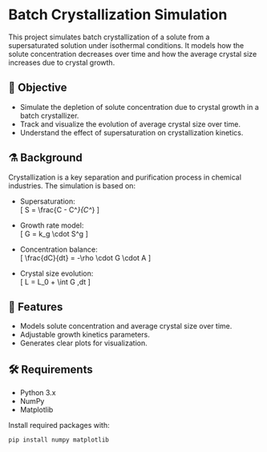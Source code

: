 # Batch Crystallization Simulation

This project simulates batch crystallization of a solute from a supersaturated solution under isothermal conditions. It models how the solute concentration decreases over time and how the average crystal size increases due to crystal growth.

## 🎯 Objective

- Simulate the depletion of solute concentration due to crystal growth in a batch crystallizer.
- Track and visualize the evolution of average crystal size over time.
- Understand the effect of supersaturation on crystallization kinetics.

## ⚗️ Background

Crystallization is a key separation and purification process in chemical industries. The simulation is based on:

- Supersaturation:  
  \[
  S = \frac{C - C^*}{C^*}
  \]

- Growth rate model:  
  \[
  G = k_g \cdot S^g
  \]

- Concentration balance:  
  \[
  \frac{dC}{dt} = -\rho \cdot G \cdot A
  \]

- Crystal size evolution:  
  \[
  L = L_0 + \int G \,dt
  \]

## 🧪 Features

- Models solute concentration and average crystal size over time.
- Adjustable growth kinetics parameters.
- Generates clear plots for visualization.

## 🛠️ Requirements

- Python 3.x
- NumPy
- Matplotlib

Install required packages with:

```bash
pip install numpy matplotlib
